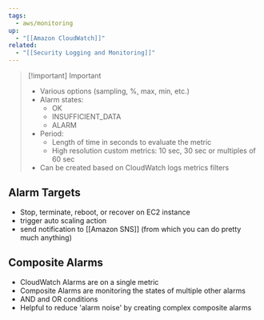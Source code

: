 ```yaml
---
tags:
  - aws/monitoring
up:
  - "[[Amazon CloudWatch]]"
related:
  - "[[Security Logging and Monitoring]]"
---
```

>[!important] Important
> - Various options (sampling, %, max, min, etc.)
> - Alarm states:
> 	- OK
> 	- INSUFFICIENT_DATA
> 	- ALARM
> - Period:
> 	- Length of time in seconds to evaluate the metric
> 	- High resolution custom metrics: 10 sec, 30 sec or multiples of 60 sec
> - Can be created based on CloudWatch logs metrics filters

## Alarm Targets

- Stop, terminate, reboot, or recover on EC2 instance
- trigger auto scaling action
- send notification to [[Amazon SNS]] (from which you can do pretty much anything)

## Composite Alarms

- CloudWatch Alarms are on a single metric
- Composite Alarms are monitoring the states of multiple other alarms
- AND and OR conditions
- Helpful to reduce 'alarm noise' by creating complex composite alarms



